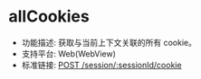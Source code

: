 # allCookies

* 功能描述: 获取与当前上下文关联的所有 cookie。
* 支持平台: Web(WebView)
* 标准链接: [POST /session/:sessionId/cookie](https://w3c.github.io/webdriver/#get-all-cookies)